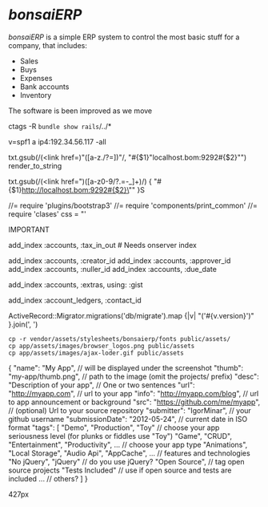 # *bonsaiERP*
*bonsaiERP* is a simple ERP system to control the most basic stuff for a company, that includes:

- Sales
- Buys
- Expenses
- Bank accounts
- Inventory

 The software is been improved as we move

ctags -R `bundle show rails`/../*

v=spf1 a ip4:192.34.56.117 -all

txt.gsub(/(<link href=)"([a-z\.\/\?=])"/, "#{$1}\"localhost.bom:9292#{$2}\"")
render_to_string

txt.gsub(/(<link href=")([a-z0-9\/\?\.=\-_]+)/) { "#{$1}http://localhost.bom:9292#{$2}\"" }S

//= require 'plugins/bootstrap3'
//= require 'components/print_common'
//= require 'clases'
css = "<style>\n"
%w(plugins/bootstrap3 components/print_common clases).each do |v|
  css << Rails.application.assets.find_asset(v).body
end
css << '</style>'

IMPORTANT

add_index :accounts, :tax_in_out # Needs onserver index


add_index :accounts, :creator_id
add_index :accounts, :approver_id
add_index :accounts, :nuller_id
add_index :accounts, :due_date

add_index :accounts, :extras, using: :gist

add_index :account_ledgers, :contact_id

ActiveRecord::Migrator.migrations('db/migrate').map {|v| "('#{v.version}')" }.join(', ')

```
cp -r vendor/assets/stylesheets/bonsaierp/fonts public/assets/
cp app/assets/images/browser_logos.png public/assets
cp app/assets/images/ajax-loder.gif public/assets
```

{
  "name": "My App",  // will be displayed under the screenshot
  "thumb": "my-app/thumb.png", // path to the image (omit the projects/ prefix)
  "desc": "Description of your app", // One or two sentences
  "url": "http://myapp.com", // url to your app
  "info": "http://myapp.com/blog", // url to app announcement or background
  "src": "https://github.com/me/myapp", // (optional) Url to your source repository
  "submitter": "IgorMinar", // your github username
  "submissionDate": "2012-05-24", // current date in ISO format
  "tags": [
    "Demo", "Production", "Toy" // choose your app seriousness level (for plunks or fiddles use "Toy")
    "Game", "CRUD", "Entertainment", "Productivity", ... // choose your app type
    "Animations", "Local Storage", "Audio Api", "AppCache", ... // features and technologies
    "No jQuery", "jQuery" // do you use jQuery?
    "Open Source", // tag open source projects
    "Tests Included" // use if open source and tests are included
    ... // others?
  ]
}

427px
